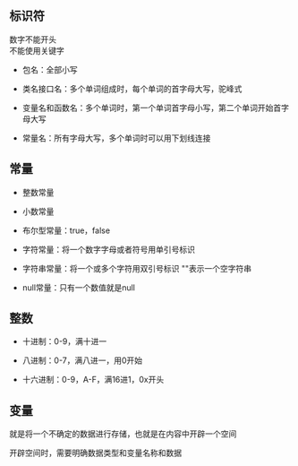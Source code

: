 ## 标识符   

数字不能开头    
不能使用关键字    

* 包名：全部小写  

* 类名接口名：多个单词组成时，每个单词的首字母大写，驼峰式     

* 变量名和函数名：多个单词时，第一个单词首字母小写，第二个单词开始首字母大写    

* 常量名：所有字母大写，多个单词时可以用下划线连接   

## 常量   

* 整数常量    

* 小数常量   

* 布尔型常量：true，false     

* 字符常量：将一个数字字母或者符号用单引号标识     

* 字符串常量：将一个或多个字符用双引号标识    ""表示一个空字符串   

* null常量：只有一个数值就是null      

## 整数   

* 十进制：0-9，满十进一    

* 八进制：0-7，满八进一，用0开始   

* 十六进制：0-9，A-F，满16进1，0x开头      
    
## 变量      

就是将一个不确定的数据进行存储，也就是在内容中开辟一个空间    

开辟空间时，需要明确数据类型和变量名称和数据    





